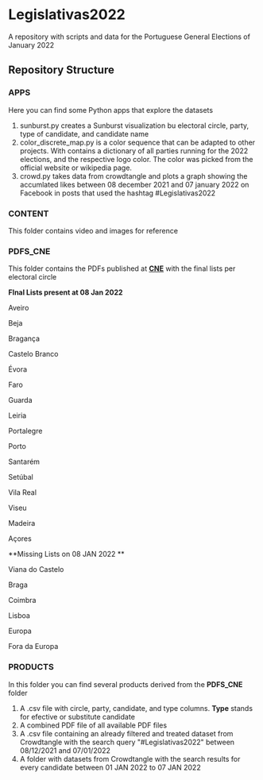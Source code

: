 # Legislativas2022
A repository with scripts and data for the Portuguese General Elections of January 2022

## Repository Structure

### APPS 
Here you can find some Python apps that explore the datasets

1. sunburst.py creates a Sunburst visualization bu electoral circle, party, type of candidate, and candidate name
2. color_discrete_map.py is a color sequence that can be adapted to other projects. With contains a dictionary of all parties running for the 2022 elections, and the respective logo color. The color was picked from the official website or wikipedia page. 
3. crowd.py takes data from crowdtangle and plots a graph showing the accumlated likes between 08 december 2021 and 07 january 2022 on Facebook in posts that used the hashtag #Legislativas2022 

### CONTENT 
This folder contains video and images for reference 

### PDFS_CNE
This folder contains the PDFs published at [**CNE**](https://cne.pt/content/eleicoes-para-assembleia-da-republica-2022) with the final lists per electoral circle 

**FInal Lists present at 08 Jan 2022**

Aveiro

Beja

Bragança

Castelo Branco

Évora

Faro

Guarda

Leiria

Portalegre

Porto

Santarém

Setúbal

Vila Real

Viseu

Madeira

Açores

**Missing Lists on 08 JAN 2022 **

Viana do Castelo 

Braga

Coimbra

Lisboa

Europa 

Fora da Europa

### PRODUCTS

In this folder you can find several products derived from the **PDFS_CNE** folder 
1. A .csv file with circle, party, candidate, and type columns.
**Type** stands for efective or substitute candidate
2. A combined PDF file of all available PDF files 
3. A .csv file containing an already filtered and treated dataset from Crowdtangle with the search query "#Legislativas2022" between 08/12/2021 and 07/01/2022
4. A folder with datasets from Crowdtangle with the search results for every candidate between 01 JAN 2022 to 07 JAN 2022

